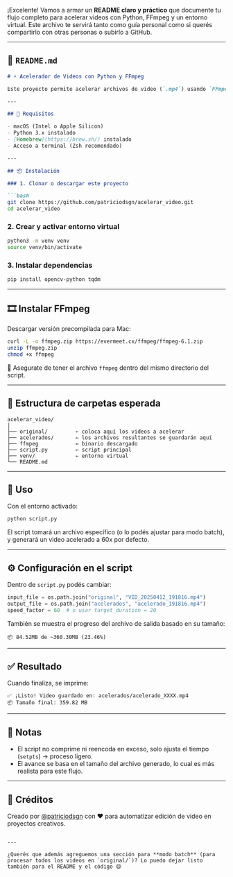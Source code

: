 
¡Excelente! Vamos a armar un **README claro y práctico** que documente tu flujo completo para acelerar videos con Python, FFmpeg y un entorno virtual. Este archivo te servirá tanto como guía personal como si querés compartirlo con otras personas o subirlo a GitHub.

---

## 📄 `README.md`

```markdown
# ⚡ Acelerador de Videos con Python y FFmpeg

Este proyecto permite acelerar archivos de video (`.mp4`) usando `FFmpeg`, controlado desde un script Python. Ideal para hacer versiones aceleradas de videos largos sin pérdida de calidad innecesaria.

---

## 🧰 Requisitos

- macOS (Intel o Apple Silicon)
- Python 3.x instalado
- [Homebrew](https://brew.sh/) instalado
- Acceso a terminal (Zsh recomendado)

---

## 📦 Instalación

### 1. Clonar o descargar este proyecto

```bash
git clone https://github.com/patriciodsgn/acelerar_video.git
cd acelerar_video
```

### 2. Crear y activar entorno virtual

```bash
python3 -m venv venv
source venv/bin/activate
```

### 3. Instalar dependencias

```bash
pip install opencv-python tqdm
```

---

## 🎞️ Instalar FFmpeg

Descargar versión precompilada para Mac:

```bash
curl -L -o ffmpeg.zip https://evermeet.cx/ffmpeg/ffmpeg-6.1.zip
unzip ffmpeg.zip
chmod +x ffmpeg
```

📝 Asegurate de tener el archivo `ffmpeg` dentro del mismo directorio del script.

---

## 📂 Estructura de carpetas esperada

```
acelerar_video/
│
├── original/         ← coloca aquí los videos a acelerar
├── acelerados/       ← los archivos resultantes se guardarán aquí
├── ffmpeg            ← binario descargado
├── script.py         ← script principal
├── venv/             ← entorno virtual
└── README.md
```

---

## 🚀 Uso

Con el entorno activado:

```bash
python script.py
```

El script tomará un archivo específico (o lo podés ajustar para modo batch), y generará un video acelerado a 60x por defecto.

---

## ⚙️ Configuración en el script

Dentro de `script.py` podés cambiar:

```python
input_file = os.path.join("original", "VID_20250412_191816.mp4")
output_file = os.path.join("acelerados", "acelerado_191816.mp4")
speed_factor = 60  # o usar target_duration = 20
```

También se muestra el progreso del archivo de salida basado en su tamaño:

```
📦 84.52MB de ~360.30MB (23.46%)
```

---

## ✅ Resultado

Cuando finaliza, se imprime:

```
✅ ¡Listo! Video guardado en: acelerados/acelerado_XXXX.mp4
📦 Tamaño final: 359.82 MB
```

---

## 🧠 Notas

- El script no comprime ni reencoda en exceso, solo ajusta el tiempo (`setpts`) → proceso ligero.
- El avance se basa en el tamaño del archivo generado, lo cual es más realista para este flujo.

---

## 📌 Créditos

Creado por [@patriciodsgn](https://github.com/patriciodsgn) con ♥️ para automatizar edición de video en proyectos creativos.
```

---

¿Querés que además agreguemos una sección para **modo batch** (para procesar todos los videos en `original/`)? Lo puedo dejar listo también para el README y el código 😄


